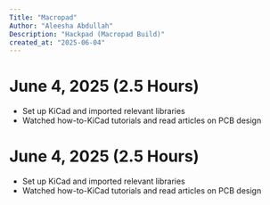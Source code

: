 ```yaml
---
Title: "Macropad"
Author: "Aleesha Abdullah"
Description: "Hackpad (Macropad Build)"
created_at: "2025-06-04"
---
```


# June 4, 2025 (2.5 Hours)
- Set up KiCad and imported relevant libraries
- Watched how-to-KiCad tutorials and read articles on PCB design

# June 4, 2025 (2.5 Hours)
- Set up KiCad and imported relevant libraries
- Watched how-to-KiCad tutorials and read articles on PCB design
